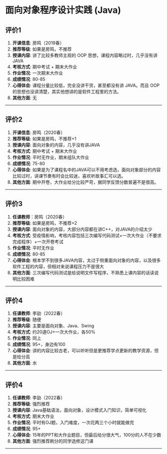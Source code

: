 # 面向对象程序设计实践 (Java)

## 评价1

1. **开课信息**: 房鸣（2019春）
2. **推荐等级**: 如果是房鸣，不推荐
3. **授课内容**: 讲了比较多教师主观的 OOP 思想，课程内容略过时，几乎没有讲 JAVA
4. **考核方式**: 期中考试 + 期末大作业
5. **作业情况**: 一次期末大作业
6. **成绩情况**: 80-85
7. **心得体会**: 课程分量比较低，完全没讲干货，甚至都没有讲 JAVA。而且 OOP 的思想也没讲清楚，其实他想讲的是软件工程里的方法。
8. **其他方面**: 无

---

## 评价2

1. **开课信息**: 房鸣（2020春）
2. **推荐等级**: 如果是房鸣，不推荐+1
3. **授课内容**: 面向对象的内容，几乎没有讲JAVA
4. **考核方式**: 期中考试 + 期末大作业
5. **作业情况**: 平时无作业，期末组队大作业
6. **成绩情况**: 75-80
7. **心得体会**: 如果是为了课程名中的JAVA可以不用考虑选，面向对象部分的内容比较过时，讲课节奏有时会比较迷，喜欢听故事汇可以选。
8. **其他方面**: 期中开卷，大作业给分比较严苛，据同学反馈分数普遍不是很高。

---

## 评价3

1. **任课教师**：房鸣（2020春）
2. **推荐等级**: 如果是房鸣，不推荐+2
3. **授课内容**: 面向对象的内容，大部分内容都在讲C++，对JAVA的介绍太少
4. **考核方式**: 受疫情影响，考核内容包括三次编写代码测试+一次大作业（不要求完成程序）+一次开卷考试
5. **作业情况**: 平时无作业
6. **成绩情况**: 80-85
7. **心得体会**: 根本学不到很多JAVA内容，太过于侧重面向对象的内容，以及很多软件工程的内容，但相对来说课程压力不是很大
8. **其他方面**: 三次编写代码测试是给说明文件写程序，不熟悉上课内容的话读说明比较困难

---

## 评价4

1. **任课教师**: 李劼（2022春）
2. **推荐等级**: 随便
3. **授课内容**: 主要是面向对象、Java、Swing
4. **考核方式**: 约20道OJ+一次大作业，各50%
5. **作业情况**: 同上
6. **成绩情况**: 95+，身边有100
7. **心得体会**: 讲的内容比较古老，可以听听但是更推荐学点更新的教学资源，但是给分高
8. **其他方面**: 水

---

## 评价4

1. **任课教师**: 李劼（2022春）
2. **推荐等级**: 强烈推荐
3. **授课内容**: Java基础语法，面向对象，设计模式入门知识，简单可视化
4. **考核方式**: 期末大作业
5. **作业情况**: 平时有OJ题，入门难度，一次花两三个小时就能做完
6. **成绩情况**: 95+
7. **心得体会**: 15年的PPT和大作业题目，但最后给分很大气，100分的人不在少数
8. **其他方面**: 强烈推荐刷分的同学选修这门课

---
